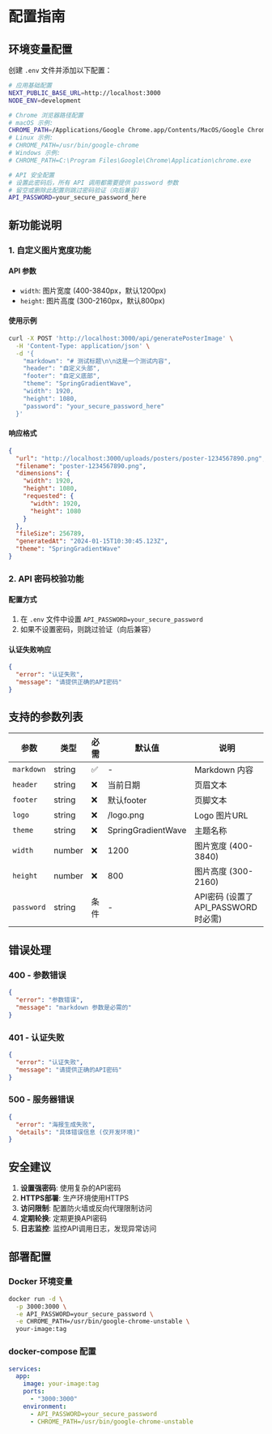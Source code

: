 # 配置指南

## 环境变量配置

创建 `.env` 文件并添加以下配置：

```bash
# 应用基础配置
NEXT_PUBLIC_BASE_URL=http://localhost:3000
NODE_ENV=development

# Chrome 浏览器路径配置
# macOS 示例:
CHROME_PATH=/Applications/Google Chrome.app/Contents/MacOS/Google Chrome
# Linux 示例:
# CHROME_PATH=/usr/bin/google-chrome
# Windows 示例:
# CHROME_PATH=C:\Program Files\Google\Chrome\Application\chrome.exe

# API 安全配置
# 设置此密码后，所有 API 调用都需要提供 password 参数
# 留空或删除此配置则跳过密码验证（向后兼容）
API_PASSWORD=your_secure_password_here
```

## 新功能说明

### 1. 自定义图片宽度功能

#### API 参数
- `width`: 图片宽度 (400-3840px，默认1200px)
- `height`: 图片高度 (300-2160px，默认800px)

#### 使用示例
```bash
curl -X POST 'http://localhost:3000/api/generatePosterImage' \
  -H 'Content-Type: application/json' \
  -d '{
    "markdown": "# 测试标题\n\n这是一个测试内容",
    "header": "自定义头部",
    "footer": "自定义底部",
    "theme": "SpringGradientWave",
    "width": 1920,
    "height": 1080,
    "password": "your_secure_password_here"
  }'
```

#### 响应格式
```json
{
  "url": "http://localhost:3000/uploads/posters/poster-1234567890.png",
  "filename": "poster-1234567890.png",
  "dimensions": {
    "width": 1920,
    "height": 1080,
    "requested": {
      "width": 1920,
      "height": 1080
    }
  },
  "fileSize": 256789,
  "generatedAt": "2024-01-15T10:30:45.123Z",
  "theme": "SpringGradientWave"
}
```

### 2. API 密码校验功能

#### 配置方式
1. 在 `.env` 文件中设置 `API_PASSWORD=your_secure_password`
2. 如果不设置密码，则跳过验证（向后兼容）

#### 认证失败响应
```json
{
  "error": "认证失败",
  "message": "请提供正确的API密码"
}
```

## 支持的参数列表

| 参数 | 类型 | 必需 | 默认值 | 说明 |
|------|------|------|--------|------|
| `markdown` | string | ✅ | - | Markdown 内容 |
| `header` | string | ❌ | 当前日期 | 页眉文本 |
| `footer` | string | ❌ | 默认footer | 页脚文本 |
| `logo` | string | ❌ | /logo.png | Logo 图片URL |
| `theme` | string | ❌ | SpringGradientWave | 主题名称 |
| `width` | number | ❌ | 1200 | 图片宽度 (400-3840) |
| `height` | number | ❌ | 800 | 图片高度 (300-2160) |
| `password` | string | 条件 | - | API密码 (设置了API_PASSWORD时必需) |

## 错误处理

### 400 - 参数错误
```json
{
  "error": "参数错误",
  "message": "markdown 参数是必需的"
}
```

### 401 - 认证失败
```json
{
  "error": "认证失败", 
  "message": "请提供正确的API密码"
}
```

### 500 - 服务器错误
```json
{
  "error": "海报生成失败",
  "details": "具体错误信息 (仅开发环境)"
}
```

## 安全建议

1. **设置强密码**: 使用复杂的API密码
2. **HTTPS部署**: 生产环境使用HTTPS
3. **访问限制**: 配置防火墙或反向代理限制访问
4. **定期轮换**: 定期更换API密码
5. **日志监控**: 监控API调用日志，发现异常访问

## 部署配置

### Docker 环境变量
```bash
docker run -d \
  -p 3000:3000 \
  -e API_PASSWORD=your_secure_password \
  -e CHROME_PATH=/usr/bin/google-chrome-unstable \
  your-image:tag
```

### docker-compose 配置
```yaml
services:
  app:
    image: your-image:tag
    ports:
      - "3000:3000"
    environment:
      - API_PASSWORD=your_secure_password
      - CHROME_PATH=/usr/bin/google-chrome-unstable
```
